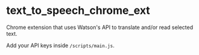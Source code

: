 # text_to_speech_chrome_ext
Chrome extension that uses Watson's API to translate and/or read selected text.

Add your API keys inside `/scripts/main.js`.

